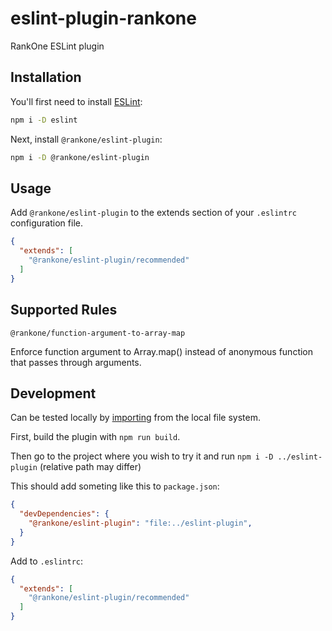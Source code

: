 # eslint-plugin-rankone

RankOne ESLint plugin

## Installation

You'll first need to install [ESLint](https://eslint.org/):

```sh
npm i -D eslint
```

Next, install `@rankone/eslint-plugin`:

```sh
npm i -D @rankone/eslint-plugin
```

## Usage

Add `@rankone/eslint-plugin` to the extends section of your `.eslintrc` configuration file.

```json
{
  "extends": [
    "@rankone/eslint-plugin/recommended"
  ]
}
```

## Supported Rules

`@rankone/function-argument-to-array-map`

Enforce function argument to Array.map() instead of anonymous function that passes through arguments.


## Development

Can be tested locally by [importing](https://docs.npmjs.com/cli/v9/configuring-npm/package-json#local-paths) from the local file system.

First, build the plugin with `npm run build`.

Then go to the project where you wish to try it and run `npm i -D ../eslint-plugin` (relative path may differ)

This should add someting like this to `package.json`:

```json
{
  "devDependencies": {
    "@rankone/eslint-plugin": "file:../eslint-plugin",
  }
}
```

Add to `.eslintrc`:

```json
{
  "extends": [
    "@rankone/eslint-plugin/recommended"
  ]
}
```

